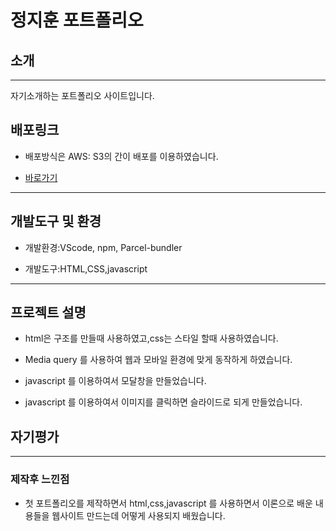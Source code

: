 # 정지훈 포트폴리오

## 소개

---

자기소개하는 포트폴리오 사이트입니다.

## 배포링크

- 배포방식은 AWS: S3의 간이 배포를 이용하였습니다.

- [바로가기](https://jihoon-project-1.s3.ap-northeast-2.amazonaws.com/index.html)

---

## 개발도구 및 환경

- 개발환경:VScode, npm, Parcel-bundler

- 개발도구:HTML,CSS,javascript

---

## 프로젝트 설명 

- html은 구조를 만들때 사용하였고,css는 스타일 할때 사용하였습니다.

- Media query 를 사용하여 웹과 모바일 환경에 맞게 동작하게 하였습니다.

- javascript 를 이용하여서 모달창을 만들었습니다.

- javascript 를 이용하여서 이미지를 클릭하면 슬라이드로 되게 만들었습니다.

## 자기평가

---

### 제작후 느낀점

- 첫 포트폴리오를 제작하면서 html,css,javascript 를 사용하면서 이론으로 배운 내용들을 웹사이트 만드는데 어떻게 사용되지 배웠습니다.



















